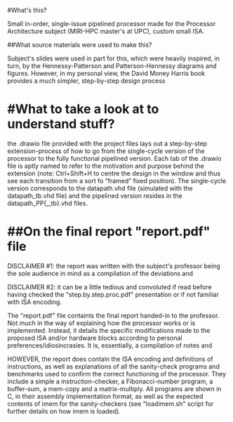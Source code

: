 #What's this?


Small in-order, single-issue pipelined processor made for the Processor Architecture subject (MIRI-HPC master's at UPC), custom small ISA.



##What source materials were used to make this?

Subject's slides were used in part for this, which were heavily inspired, in turn, by the Hennessy-Patterson and Patterson-Hennessy diagrams and figures. However, in my personal view, the David Money Harris book provides a much simpler, step-by-step design process



#What to take a look at to understand stuff?
===========================================

the .drawio file provided with the project files lays out a step-by-step extension-process of how to go from the single-cycle version of the processor to the fully functional pipelined version. Each tab of the .drawio file is aptly named to refer to the motivation and purpose behind the extension (note: Ctrl+Shift+H to centre the design in the window and thus see each transition from a sort fo “framed” fixed position). The single-cycle version corresponds to the datapath.vhd file (simulated with the datapath_tb.vhd file) and the pipelined version resides in the datapath_PP{,_tb}.vhd files.



##On the final report "report.pdf" file
=====================================

DISCLAIMER #1: the report was written with the subject's professor being the sole audience in mind as a compilation of the deviations and

DISCLAIMER #2: it can be a little tedious and convoluted if read before having checked the "step.by.step.proc.pdf" presentation or if not familiar with ISA encoding.

The "report.pdf" file containts the final report handed-in to the professor. Not much in the way of explaining how the processor works or is implemented. Instead, it details the specific modifications made to the proposed ISA and/or hardware blocks according to personal preferences/idiosincrasies. It is, essentially, a compilation of notes and

HOWEVER, the report does contain the ISA encoding and definitions of instructions, as well as explanations of all the sanity-check programs and benchmarks used to confirm the correct functioning of the processor. They include a simple a instruction-checker, a Fibonacci-number program, a buffer-sum, a mem-copy and a matrix-multiply. All programs are shown in C, in their assembly implementation format, as well as the expected contents of imem for the sanity-checkers (see "loadimem.sh" script for further details on how imem is loaded).
